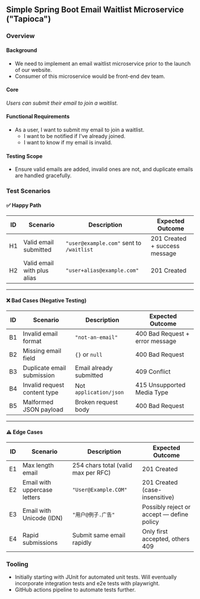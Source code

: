 ## Simple Spring Boot Email Waitlist Microservice ("Tapioca")

### Overview

#### Background

- We need to implement an email waitlist microservice prior to the launch of our website.
- Consumer of this microservice would be front-end dev team.

#### Core

*Users can submit their email to join a waitlist.*

#### Functional Requirements

- As a user, I want to submit my email to join a waitlist.
  - I want to be notified if I've already joined.
  - I want to know if my email is invalid.

#### Testing Scope

- Ensure valid emails are added, invalid ones are not, and duplicate emails are handled gracefully.

### Test Scenarios

#### ✅ Happy Path

| ID | Scenario | Description | Expected Outcome |
|----|----------|-------------|------------------|
| H1 | Valid email submitted | `"user@example.com"` sent to `/waitlist` | 201 Created + success message |
| H2 | Valid email with plus alias | `"user+alias@example.com"` | 201 Created |

---

#### ❌ Bad Cases (Negative Testing)

| ID | Scenario | Description | Expected Outcome |
|----|----------|-------------|------------------|
| B1 | Invalid email format | `"not-an-email"` | 400 Bad Request + error message |
| B2 | Missing email field | `{}` or `null` | 400 Bad Request |
| B3 | Duplicate email submission | Email already submitted | 409 Conflict |
| B4 | Invalid request content type | Not `application/json` | 415 Unsupported Media Type |
| B5 | Malformed JSON payload | Broken request body | 400 Bad Request |

---

#### ⚠️ Edge Cases

| ID | Scenario | Description | Expected Outcome |
|----|----------|-------------|------------------|
| E1 | Max length email | 254 chars total (valid max per RFC) | 201 Created |
| E2 | Email with uppercase letters | `"User@Example.COM"` | 201 Created (case-insensitive) |
| E3 | Email with Unicode (IDN) | `"用户@例子.广告"` | Possibly reject or accept — define policy |
| E4 | Rapid submissions | Submit same email rapidly | Only first accepted, others 409 |

### Tooling

- Initially starting with JUnit for automated unit tests. Will eventually incorporate integration tests and e2e tests with playwright.
- GitHub actions pipeline to automate tests further.
